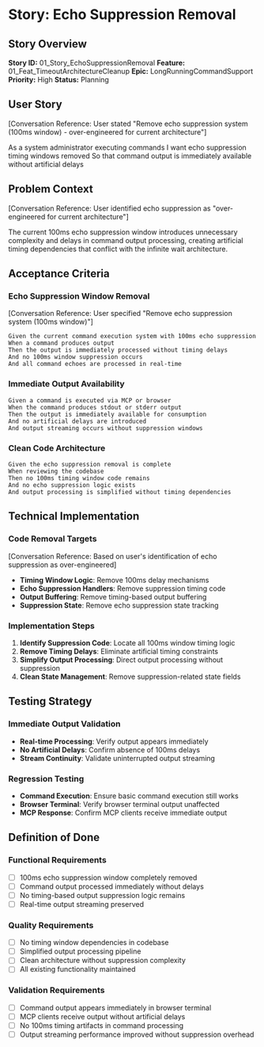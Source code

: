 # Story: Echo Suppression Removal

## Story Overview
**Story ID:** 01_Story_EchoSuppressionRemoval
**Feature:** 01_Feat_TimeoutArchitectureCleanup
**Epic:** LongRunningCommandSupport
**Priority:** High
**Status:** Planning

## User Story
[Conversation Reference: User stated "Remove echo suppression system (100ms window) - over-engineered for current architecture"]

As a system administrator executing commands
I want echo suppression timing windows removed
So that command output is immediately available without artificial delays

## Problem Context
[Conversation Reference: User identified echo suppression as "over-engineered for current architecture"]

The current 100ms echo suppression window introduces unnecessary complexity and delays in command output processing, creating artificial timing dependencies that conflict with the infinite wait architecture.

## Acceptance Criteria

### Echo Suppression Window Removal
[Conversation Reference: User specified "Remove echo suppression system (100ms window)"]

```gherkin
Given the current command execution system with 100ms echo suppression
When a command produces output
Then the output is immediately processed without timing delays
And no 100ms window suppression occurs
And all command echoes are processed in real-time
```

### Immediate Output Availability
```gherkin
Given a command is executed via MCP or browser
When the command produces stdout or stderr output
Then the output is immediately available for consumption
And no artificial delays are introduced
And output streaming occurs without suppression windows
```

### Clean Code Architecture
```gherkin
Given the echo suppression removal is complete
When reviewing the codebase
Then no 100ms timing window code remains
And no echo suppression logic exists
And output processing is simplified without timing dependencies
```

## Technical Implementation

### Code Removal Targets
[Conversation Reference: Based on user's identification of echo suppression as over-engineered]

- **Timing Window Logic**: Remove 100ms delay mechanisms
- **Echo Suppression Handlers**: Remove suppression timing code
- **Output Buffering**: Remove timing-based output buffering
- **Suppression State**: Remove echo suppression state tracking

### Implementation Steps
1. **Identify Suppression Code**: Locate all 100ms window timing logic
2. **Remove Timing Delays**: Eliminate artificial timing constraints
3. **Simplify Output Processing**: Direct output processing without suppression
4. **Clean State Management**: Remove suppression-related state fields

## Testing Strategy

### Immediate Output Validation
- **Real-time Processing**: Verify output appears immediately
- **No Artificial Delays**: Confirm absence of 100ms delays
- **Stream Continuity**: Validate uninterrupted output streaming

### Regression Testing
- **Command Execution**: Ensure basic command execution still works
- **Browser Terminal**: Verify browser terminal output unaffected
- **MCP Response**: Confirm MCP clients receive immediate output

## Definition of Done

### Functional Requirements
- [ ] 100ms echo suppression window completely removed
- [ ] Command output processed immediately without delays
- [ ] No timing-based output suppression logic remains
- [ ] Real-time output streaming preserved

### Quality Requirements
- [ ] No timing window dependencies in codebase
- [ ] Simplified output processing pipeline
- [ ] Clean architecture without suppression complexity
- [ ] All existing functionality maintained

### Validation Requirements
- [ ] Command output appears immediately in browser terminal
- [ ] MCP clients receive output without artificial delays
- [ ] No 100ms timing artifacts in command processing
- [ ] Output streaming performance improved without suppression overhead
